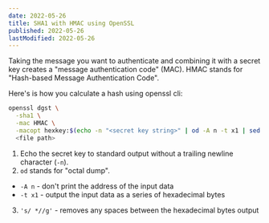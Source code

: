 ```yaml
---
date: 2022-05-26
title: SHA1 with HMAC using OpenSSL
published: 2022-05-26
lastModified: 2022-05-26
---
```


Taking the message you want to authenticate and combining it with a secret key creates a "message authentication code" (MAC). HMAC stands for "Hash-based Message Authentication Code".

Here's is how you calculate a hash using openssl cli:

```bash
openssl dgst \
  -sha1 \
  -mac HMAC \
  -macopt hexkey:$(echo -n "<secret key string>" | od -A n -t x1 | sed 's/ *//g') \
  <file path>
```

1. Echo the secret key to standard output without a trailing newline character (`-n`).
2. `od` stands for "octal dump". 
  - `-A n` - don't print the address of the input data
  - `-t x1` - output the input data as a series of hexadecimal bytes
3. `'s/ *//g'` - removes any spaces between the hexadecimal bytes output
